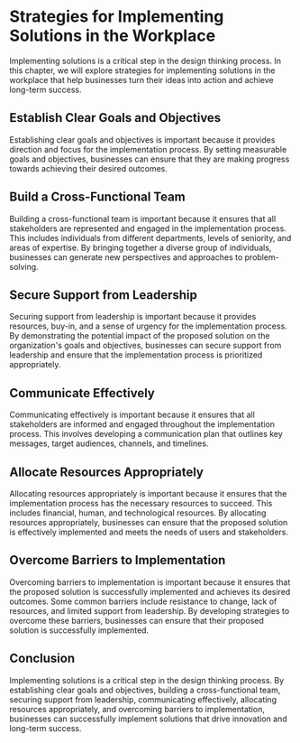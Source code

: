 Strategies for Implementing Solutions in the Workplace
=========================================================================================

Implementing solutions is a critical step in the design thinking process. In this chapter, we will explore strategies for implementing solutions in the workplace that help businesses turn their ideas into action and achieve long-term success.

Establish Clear Goals and Objectives
------------------------------------

Establishing clear goals and objectives is important because it provides direction and focus for the implementation process. By setting measurable goals and objectives, businesses can ensure that they are making progress towards achieving their desired outcomes.

Build a Cross-Functional Team
-----------------------------

Building a cross-functional team is important because it ensures that all stakeholders are represented and engaged in the implementation process. This includes individuals from different departments, levels of seniority, and areas of expertise. By bringing together a diverse group of individuals, businesses can generate new perspectives and approaches to problem-solving.

Secure Support from Leadership
------------------------------

Securing support from leadership is important because it provides resources, buy-in, and a sense of urgency for the implementation process. By demonstrating the potential impact of the proposed solution on the organization's goals and objectives, businesses can secure support from leadership and ensure that the implementation process is prioritized appropriately.

Communicate Effectively
-----------------------

Communicating effectively is important because it ensures that all stakeholders are informed and engaged throughout the implementation process. This involves developing a communication plan that outlines key messages, target audiences, channels, and timelines.

Allocate Resources Appropriately
--------------------------------

Allocating resources appropriately is important because it ensures that the implementation process has the necessary resources to succeed. This includes financial, human, and technological resources. By allocating resources appropriately, businesses can ensure that the proposed solution is effectively implemented and meets the needs of users and stakeholders.

Overcome Barriers to Implementation
-----------------------------------

Overcoming barriers to implementation is important because it ensures that the proposed solution is successfully implemented and achieves its desired outcomes. Some common barriers include resistance to change, lack of resources, and limited support from leadership. By developing strategies to overcome these barriers, businesses can ensure that their proposed solution is successfully implemented.

Conclusion
----------

Implementing solutions is a critical step in the design thinking process. By establishing clear goals and objectives, building a cross-functional team, securing support from leadership, communicating effectively, allocating resources appropriately, and overcoming barriers to implementation, businesses can successfully implement solutions that drive innovation and long-term success.
